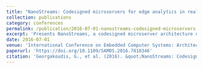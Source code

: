 ```yaml
---
title: "NanoStreams: Codesigned microservers for edge analytics in real time"
collection: publications
category: conferences
permalink: /publication/2016-07-01-nanostreams-codesigned-microservers-edge
excerpt: 'Presents NanoStreams, a codesigned microserver architecture using FPGAs for real-time edge analytics, addressing hardware-software co-optimization for edge computing applications.'
date: 2016-07-01
venue: 'International Conference on Embedded Computer Systems: Architectures, Modeling and Simulation (SAMOS)'
paperurl: 'https://doi.org/10.1109/SAMOS.2016.7818346'
citation: 'Georgakoudis, G., et al. (2016). &quot;NanoStreams: Codesigned microservers for edge analytics in real time.&quot; In <i>2016 International Conference on Embedded Computer Systems: Architectures, Modeling and Simulation (SAMOS)</i>, 180-187. https://doi.org/10.1109/SAMOS.2016.7818346'
---
```

